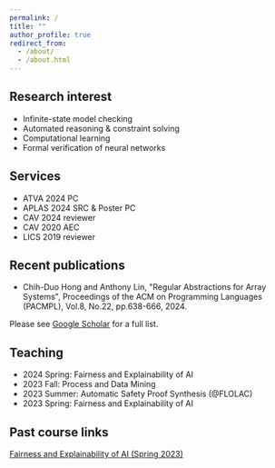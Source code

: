 ```yaml
---
permalink: /
title: ""
author_profile: true
redirect_from: 
  - /about/
  - /about.html
---
```


Research interest
-----
- Infinite-state model checking
- Automated reasoning & constraint solving
- Computational learning
- Formal verification of neural networks

Services
-----
- ATVA 2024 PC
- APLAS 2024 SRC & Poster PC
- CAV 2024 reviewer
- CAV 2020 AEC
- LICS 2019 reviewer

Recent publications
-----
- Chih-Duo Hong and Anthony Lin, "Regular Abstractions for Array Systems", Proceedings of the ACM on Programming Languages (PACMPL), Vol.8, No.22, pp.638-666, 2024.

Please see [Google Scholar](https://scholar.google.com.tw/citations?user=Mnc26mEAAAAJ) for a full list.

Teaching
-----
- 2024 Spring: Fairness and Explainability of AI
- 2023 Fall: Process and Data Mining
- 2023 Summer: Automatic Safety Proof Synthesis (@FLOLAC)
- 2023 Spring: Fairness and Explainability of AI

Past course links
-----
[Fairness and Explainability of AI (Spring 2023)](https://sites.google.com/view/aisd2023)
